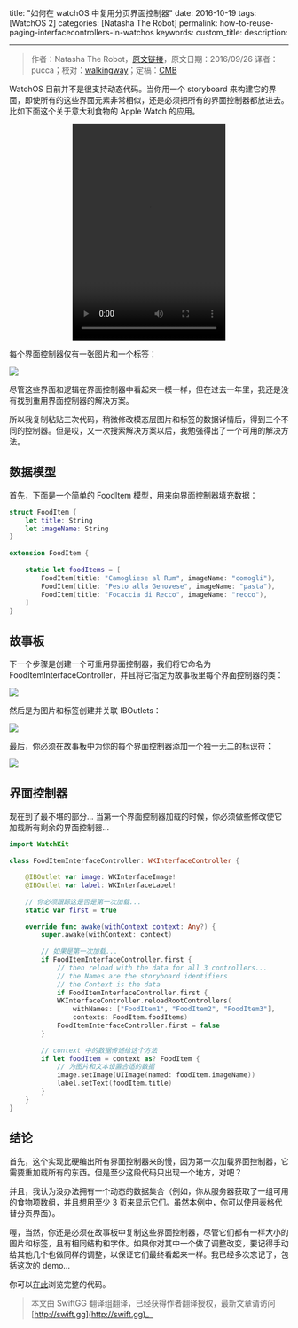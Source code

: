title: "如何在 watchOS 中复用分页界面控制器"
date: 2016-10-19
tags: [WatchOS 2]
categories: [Natasha The Robot]
permalink: how-to-reuse-paging-interfacecontrollers-in-watchos
keywords: 
custom_title: 
description: 

---
> 作者：Natasha The Robot，[原文链接](https://www.natashatherobot.com/how-to-reuse-paging-interfacecontrollers-in-watchos/)，原文日期：2016/09/26
> 译者：pucca；校对：[walkingway](http://chengway.in/)；定稿：[CMB](https://github.com/chenmingbiao)
  







<!--此处开始正文-->

WatchOS 目前并不是很支持动态代码。当你用一个 storyboard 来构建它的界面，即使所有的这些界面元素非常相似，还是必须把所有的界面控制器都放进去。比如下面这个关于意大利食物的 Apple Watch 的应用。

<!--more-->

<center>
<video src="http://swiftgg-main.b0.upaiyun.com/video/how-to-reuse-paging-interfacecontrollers-in-watchos.mp4"  width="276" height="390" controls="controls">
Your browser does not support the video tag.
</video>
</center>

每个界面控制器仅有一张图片和一个标签：

![](https://www.natashatherobot.com/wp-content/uploads/Screen-Shot-2016-09-26-at-6.17.07-PM-768x306.png)

尽管这些界面和逻辑在界面控制器中看起来一模一样，但在过去一年里，我还是没有找到重用界面控制器的解决方案。

所以我复制粘贴三次代码，稍微修改模态层图片和标签的数据详情后，得到三个不同的控制器。但是哎，又一次搜索解决方案以后，我勉强得出了一个可用的解决方法。

## 数据模型

首先，下面是一个简单的 FoodItem 模型，用来向界面控制器填充数据：

```swift
struct FoodItem {
    let title: String
    let imageName: String
}
 
extension FoodItem {
    
    static let foodItems = [
        FoodItem(title: "Camogliese al Rum", imageName: "comogli"),
        FoodItem(title: "Pesto alla Genovese", imageName: "pasta"),
        FoodItem(title: "Focaccia di Recco", imageName: "recco"),
    ]
}
```

## 故事板

下一个步骤是创建一个可重用界面控制器，我们将它命名为 FoodItemInterfaceController，并且将它指定为故事板里每个界面控制器的类：

![](https://www.natashatherobot.com/wp-content/uploads/Screen-Shot-2016-09-26-at-6.26.41-PM-768x220.png)

然后是为图片和标签创建并关联 IBOutlets：

![](https://www.natashatherobot.com/wp-content/uploads/FoodItemInterfaceController_swift_%E2%80%94_Edited-768x154.png)

最后，你必须在故事板中为你的每个界面控制器添加一个独一无二的标识符：

![](https://www.natashatherobot.com/wp-content/uploads/Interface_storyboard_%E2%80%94_Edited-1-768x272.png)

## 界面控制器

现在到了最不堪的部分... 当第一个界面控制器加载的时候，你必须做些修改使它加载所有剩余的界面控制器...

```swift
import WatchKit
 
class FoodItemInterfaceController: WKInterfaceController {
 
    @IBOutlet var image: WKInterfaceImage!
    @IBOutlet var label: WKInterfaceLabel!
    
    // 你必须跟踪这是否是第一次加载...
    static var first = true
    
    override func awake(withContext context: Any?) {
        super.awake(withContext: context)
        
        // 如果是第一次加载... 
        if FoodItemInterfaceController.first {
            // then reload with the data for all 3 controllers... 
            // the Names are the storyboard identifiers 
            // the Context is the data
            if FoodItemInterfaceController.first {
            WKInterfaceController.reloadRootControllers(
                withNames: ["FoodItem1", "FoodItem2", "FoodItem3"],
                contexts: FoodItem.foodItems)
            FoodItemInterfaceController.first = false
        }
        
        // context 中的数据传递给这个方法
        if let foodItem = context as? FoodItem {
            // 为图片和文本设置合适的数据
            image.setImage(UIImage(named: foodItem.imageName))
            label.setText(foodItem.title)
        }
    }
}
```

## 结论

首先，这个实现比硬编出所有界面控制器来的慢，因为第一次加载界面控制器，它需要重加载所有的东西。但是至少这段代码只出现一个地方，对吧？

并且，我认为没办法拥有一个动态的数据集合（例如，你从服务器获取了一组可用的食物项数组，并且想用至少 3 页来显示它们。虽然本例中，你可以使用表格代替分页界面）。

喔，当然，你还是必须在故事板中复制这些界面控制器，尽管它们都有一样大小的图片和标签，且有相同结构和字体。如果你对其中一个做了调整改变，要记得手动给其他几个也做同样的调整，以保证它们最终看起来一样。我已经多次忘记了，包括这次的 demo...

你可以[在此](https://github.com/NatashaTheRobot/WatchReusablePagingExample)浏览完整的代码。

> 本文由 SwiftGG 翻译组翻译，已经获得作者翻译授权，最新文章请访问 [http://swift.gg](http://swift.gg)。
